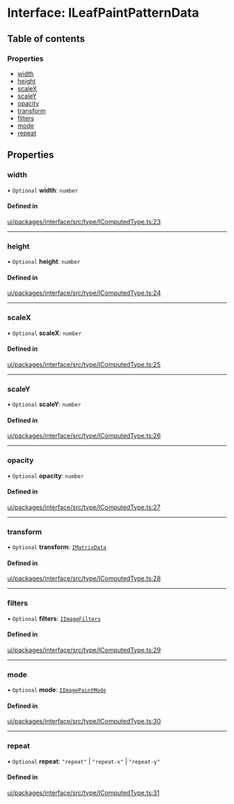 # Interface: ILeafPaintPatternData

## Table of contents

### Properties

- [width](ILeafPaintPatternData.md#width)
- [height](ILeafPaintPatternData.md#height)
- [scaleX](ILeafPaintPatternData.md#scalex)
- [scaleY](ILeafPaintPatternData.md#scaley)
- [opacity](ILeafPaintPatternData.md#opacity)
- [transform](ILeafPaintPatternData.md#transform)
- [filters](ILeafPaintPatternData.md#filters)
- [mode](ILeafPaintPatternData.md#mode)
- [repeat](ILeafPaintPatternData.md#repeat)

## Properties

### width

• `Optional` **width**: `number`

#### Defined in

[ui/packages/interface/src/type/IComputedType.ts:23](https://github.com/leaferjs/leafer-ui/blob/6deed4d/packages/interface/src/type/IComputedType.ts#L23)

___

### height

• `Optional` **height**: `number`

#### Defined in

[ui/packages/interface/src/type/IComputedType.ts:24](https://github.com/leaferjs/leafer-ui/blob/6deed4d/packages/interface/src/type/IComputedType.ts#L24)

___

### scaleX

• `Optional` **scaleX**: `number`

#### Defined in

[ui/packages/interface/src/type/IComputedType.ts:25](https://github.com/leaferjs/leafer-ui/blob/6deed4d/packages/interface/src/type/IComputedType.ts#L25)

___

### scaleY

• `Optional` **scaleY**: `number`

#### Defined in

[ui/packages/interface/src/type/IComputedType.ts:26](https://github.com/leaferjs/leafer-ui/blob/6deed4d/packages/interface/src/type/IComputedType.ts#L26)

___

### opacity

• `Optional` **opacity**: `number`

#### Defined in

[ui/packages/interface/src/type/IComputedType.ts:27](https://github.com/leaferjs/leafer-ui/blob/6deed4d/packages/interface/src/type/IComputedType.ts#L27)

___

### transform

• `Optional` **transform**: [`IMatrixData`](IMatrixData.md)

#### Defined in

[ui/packages/interface/src/type/IComputedType.ts:28](https://github.com/leaferjs/leafer-ui/blob/6deed4d/packages/interface/src/type/IComputedType.ts#L28)

___

### filters

• `Optional` **filters**: [`IImageFilters`](IImageFilters.md)

#### Defined in

[ui/packages/interface/src/type/IComputedType.ts:29](https://github.com/leaferjs/leafer-ui/blob/6deed4d/packages/interface/src/type/IComputedType.ts#L29)

___

### mode

• `Optional` **mode**: [`IImagePaintMode`](../modules.md#iimagepaintmode)

#### Defined in

[ui/packages/interface/src/type/IComputedType.ts:30](https://github.com/leaferjs/leafer-ui/blob/6deed4d/packages/interface/src/type/IComputedType.ts#L30)

___

### repeat

• `Optional` **repeat**: ``"repeat"`` \| ``"repeat-x"`` \| ``"repeat-y"``

#### Defined in

[ui/packages/interface/src/type/IComputedType.ts:31](https://github.com/leaferjs/leafer-ui/blob/6deed4d/packages/interface/src/type/IComputedType.ts#L31)
